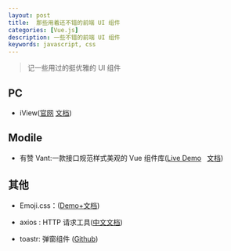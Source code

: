 ```yaml
---
layout: post
title:  那些用着还不错的前端 UI 组件
categories: [Vue.js]
description: 一些不错的前端 UI 组件
keywords: javascript, css
---
```


> 记一些用过的挺优雅的 UI 组件

## PC
-  iView([官网](https://www.iviewui.com/)&nbsp;[文档](https://www.iviewui.com/docs/introduce))


## Modile
- 有赞 Vant:一款接口规范样式美观的 Vue 组件库([Live Demo](https://youzan.github.io/vant/mobile.html#/zh-CN/) &nbsp; [文档](https://youzan.github.io/vant/#/zh-CN/intro))


## 其他
- Emoji.css：<span class="ec ec-joy"></span><span class="ec ec-joy"></span><span class="ec ec-rofl"></span><span class="ec ec-rocket"></span><span class="ec ec-rocket"></span><span class="ec ec-rocket"></span>([Demo+文档](https://ionicabizau.github.io/emoji.css/))

- axios : HTTP 请求工具([中文文档](http://www.axios-js.com/docs/index.html))
- toastr: 弹窗组件 ([Github](https://github.com/CodeSeven/toastr))
